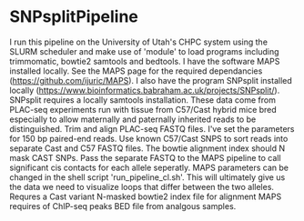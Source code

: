 # SNPsplitPipeline
I run this pipeline on the University of Utah's CHPC system using the SLURM scheduler and make use of 'module' to load programs including trimmomatic, bowtie2 samtools and bedtools.
I have the software MAPS installed locally. See the MAPS page for the required dependancies (https://github.com/ijuric/MAPS).
I also have the program SNPsplit installed locally (https://www.bioinformatics.babraham.ac.uk/projects/SNPsplit/). SNPsplit requires a locally samtools installation.
These data come from PLAC-seq experiments run with tissue from C57/Cast hybrid mice bred especially to allow maternally and paternally inherited reads to be distinguished. Trim and align PLAC-seq FASTQ files. I've set the parameters for 150 bp paired-end reads.
Use known C57/Cast SNPS to sort reads into separate Cast and C57 FASTQ files. The bowtie alignment index should N mask CAST SNPs. Pass the separate FASTQ to the MAPS pipeline to call significant cis contacts for each allele seperatly. MAPS parameters can be changed in the shell script 'run_pipeline_cl.sh'. This will ultimately give us the data we need to visualize loops that differ between the two alleles.
Requres a Cast variant N-masked bowtie2 index file for alignment
MAPS requires of ChIP-seq peaks BED file from analgous samples.
